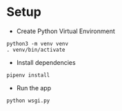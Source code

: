# Setup

* Create Python Virtual Environment
```
python3 -m venv venv
. venv/bin/activate
```

* Install dependencies
```
pipenv install
```

* Run the app
``` 
python wsgi.py
```

